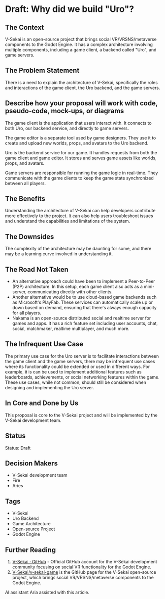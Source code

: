 # Draft: Why did we build "Uro"?

## The Context

V-Sekai is an open-source project that brings social VR/VRSNS/metaverse components to the Godot Engine. It has a complex architecture involving multiple components, including a game client, a backend called "Uro", and game servers.

## The Problem Statement

There is a need to explain the architecture of V-Sekai, specifically the roles and interactions of the game client, the Uro backend, and the game servers.

## Describe how your proposal will work with code, pseudo-code, mock-ups, or diagrams

The game client is the application that users interact with. It connects to both Uro, our backend service, and directly to game servers.

The game editor is a separate tool used by game designers. They use it to create and upload new worlds, props, and avatars to the Uro backend.

Uro is the backend service for our game. It handles requests from both the game client and game editor. It stores and serves game assets like worlds, props, and avatars.

Game servers are responsible for running the game logic in real-time. They communicate with the game clients to keep the game state synchronized between all players.

## The Benefits

Understanding the architecture of V-Sekai can help developers contribute more effectively to the project. It can also help users troubleshoot issues and understand the capabilities and limitations of the system.

## The Downsides

The complexity of the architecture may be daunting for some, and there may be a learning curve involved in understanding it.

## The Road Not Taken

- An alternative approach could have been to implement a Peer-to-Peer (P2P) architecture. In this setup, each game client also acts as a mini-server, communicating directly with other clients.
- Another alternative would be to use cloud-based game backends such as Microsoft's PlayFab. These services can automatically scale up or down based on demand, ensuring that there's always enough capacity for all players.
- Nakama is an open-source distributed social and realtime server for games and apps. It has a rich feature set including user accounts, chat, social, matchmaker, realtime multiplayer, and much more.

## The Infrequent Use Case

The primary use case for the Uro server is to facilitate interactions between the game client and the game servers, there may be infrequent use cases where its functionality could be extended or used in different ways. For example, it is can be used to implement additional features such as leaderboards, achievements, or social networking features within the game. These use cases, while not common, should still be considered when designing and implementing the Uro server.

## In Core and Done by Us

This proposal is core to the V-Sekai project and will be implemented by the V-Sekai development team.

## Status

Status: Draft <!-- Draft | Proposed | Rejected | Accepted | Deprecated | Superseded by -->

## Decision Makers

- V-Sekai development team
- Fire
- Aries

## Tags

- V-Sekai
- Uro Backend
- Game Architecture
- Open-source Project
- Godot Engine

## Further Reading

1. [V-Sekai · GitHub](https://github.com/v-sekai) - Official GitHub account for the V-Sekai development community focusing on social VR functionality for the Godot Engine.
2. [V-Sekai/v-sekai-game](https://github.com/v-sekai/v-sekai-game) is the GitHub page for the V-Sekai open-source project, which brings social VR/VRSNS/metaverse components to the Godot Engine.

AI assistant Aria assisted with this article.
